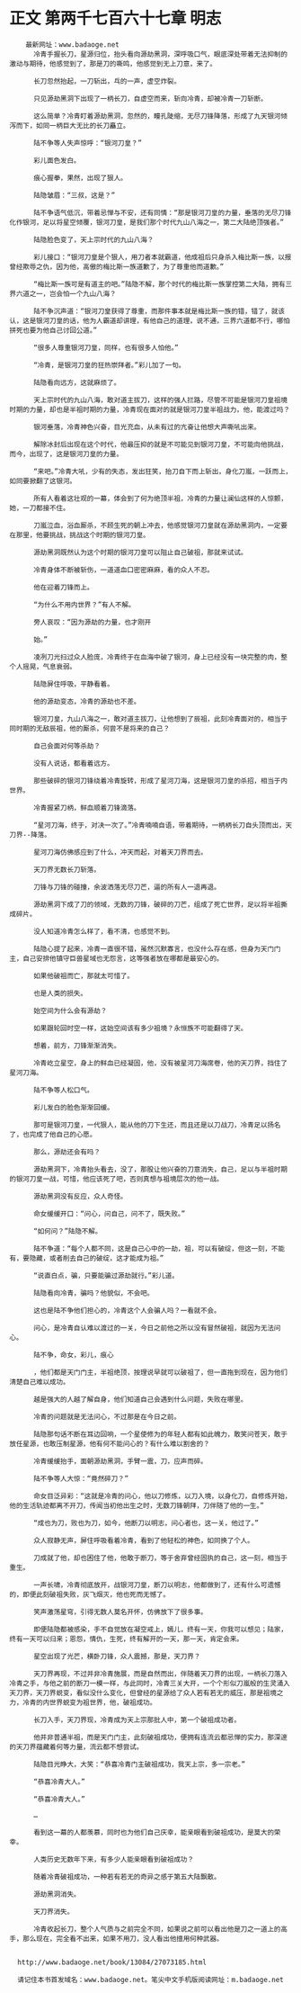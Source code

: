 # 正文 第两千七百六十七章 明志
        最新网址：www.badaoge.net
          冷青手握长刀，星源归位，抬头看向源劫黑洞，深呼吸口气，眼底深处带着无法抑制的激动与期待，他感觉到了，那是刀的嘶鸣，他感觉到无上刀意，来了。
      
          长刀忽然抬起，一刀斩出，乓的一声，虚空炸裂。
      
          只见源劫黑洞下出现了一柄长刀，自虚空而来，斩向冷青，却被冷青一刀斩断。
      
          这么简单？冷青盯着源劫黑洞，忽然的，瞳孔陡缩，无尽刀锋降落，形成了九天银河倾泻而下，如同一柄巨大无比的长刀矗立。
      
          陆不争等人失声惊呼：“银河刀皇？”
      
          彩儿面色发白。
      
          痕心握拳，果然，出现了狠人。
      
          陆隐皱眉：“三叔，这是？”
      
          陆不争语气低沉，带着忌惮与不安，还有同情：“那是银河刀皇的力量，垂落的无尽刀锋化作银河，足以将星空倾覆，银河刀皇，是我们那个时代九山八海之一，第二大陆绝顶强者。”
      
          陆隐脸色变了，天上宗时代的九山八海？
      
          彩儿接口：“银河刀皇是个狠人，用刀者本就霸道，他成祖后只身杀入梅比斯一族，以报曾经欺辱之仇，因为他，高傲的梅比斯一族道歉了，为了尊重他而道歉。”
      
          “梅比斯一族可是有道主的吧。”陆隐不解，那个时代的梅比斯一族掌控第二大陆，拥有三界六道之一，岂会怕一个九山八海？
      
          陆不争沉声道：“银河刀皇获得了尊重，而那件事本就是梅比斯一族的错，错了，就该认，这是银河刀皇的话，他为人霸道却讲理，有他自己的道理，说不通，三界六道都不行，哪怕拼死也要为他自己讨回公道。”
      
          “很多人尊重银河刀皇，同样，也有很多人怕他。”
      
          “冷青，是银河刀皇的狂热崇拜者。”彩儿加了一句。
      
          陆隐看向远方，这就麻烦了。
      
          天上宗时代的九山八海，敢对道主拔刀，这样的强人拦路，尽管不可能是银河刀皇祖境时期的力量，却也是半祖时期的力量，冷青现在面对的就是银河刀皇半祖战力，他，能渡过吗？
      
          银河垂落，冷青神色兴奋，目光充血，从未有过的亢奋让他想大声嘶吼出来。
      
          解除冰封后出现在这个时代，他最压抑的就是不可能见到银河刀皇，不可能向他挑战，而今，出现了，这是银河刀皇的力量。
      
          “来吧。”冷青大吼，少有的失态，发出狂笑，抬刀自下而上斩出，身化刀嵐，一跃而上，如同要掀翻了这银河。
      
          所有人看着这壮观的一幕，体会到了何为绝顶半祖，冷青的力量让澜仙这样的人惊颤，她，一刀都接不住。
      
          刀嵐泣血，浴血厮杀，不顾生死的朝上冲去，他感觉银河刀皇就在源劫黑洞内，一定要在那里，他要挑战，挑战这个时期的银河刀皇。
      
          源劫黑洞既然认为这个时期的银河刀皇可以阻止自己破祖，那就来试试。
      
          冷青身体不断被斩伤，一道道血口密密麻麻，看的众人不忍。
      
          他在迎着刀锋而上。
      
          “为什么不用内世界？”有人不解。
      
          旁人哀叹：“因为源劫的力量，也才刚开
      
          始。”
      
          凌冽刀光扫过众人脸庞，冷青终于在血海中破了银河，身上已经没有一块完整的肉，整个人摇晃，气息衰弱。
      
          陆隐屏住呼吸，平静看着。
      
          他的源劫变态，冷青的源劫也不差。
      
          银河刀皇，九山八海之一，敢对道主拔刀，让他想到了辰祖，此刻冷青面对的，相当于同时期的无敌辰祖，他的厮杀，何尝不是将来的自己？
      
          自己会面对何等杀劫？
      
          没有人说话，都看着远方。
      
          那些破碎的银河刀锋绕着冷青旋转，形成了星河刀海，这是银河刀皇的杀招，相当于内世界。
      
          冷青握紧刀柄，鲜血顺着刀锋滴落。
      
          “星河刀海，终于，对决一次了。”冷青喃喃自语，带着期待，一柄柄长刀自头顶而出，天刀界--降落。
      
          星河刀海仿佛感应到了什么，冲天而起，对着天刀界而去。
      
          天刀界无数长刀斩落。
      
          刀锋与刀锋的碰撞，余波洒落无尽刀芒，逼的所有人一退再退。
      
          源劫黑洞下成了刀的领域，无数的刀锋，破碎的刀芒，组成了死亡世界，足以将半祖撕成碎片。
      
          没人知道冷青怎么样了，看不清，也感觉不到。
      
          陆隐心提了起来，冷青一直很不错，虽然沉默寡言，也没什么存在感，但身为天门门主，自己安排他镇守巨兽星域也无怨言，这等强者放在哪都是最安心的。
      
          如果他破祖而亡，那就太可惜了。
      
          也是人类的损失。
      
          始空间为什么会有源劫？
      
          如果跟轮回时空一样，这始空间该有多少祖境？永恒族不可能翻得了天。
      
          想着，前方，刀锋渐渐消失。
      
          冷青屹立星空，身上的鲜血已经凝固，他，没有被星河刀海席卷，他的天刀界，挡住了星河刀海。
      
          陆不争等人松口气。
      
          彩儿发白的脸色渐渐回缓。
      
          那可是银河刀皇，一代狠人，能从他的刀下生还，而且还是以刀战刀，冷青足以扬名了，也完成了他自己的心愿。
      
          那么，源劫还会有吗？
      
          源劫黑洞下，冷青抬头看去，没了，那股让他兴奋的刀意消失，自己，足以与半祖时期的银河刀皇一战，可惜，他应该死了吧，否则真想与祖境层次的他一战。
      
          源劫黑洞没有反应，众人奇怪。
      
          命女缓缓开口：“问心，问自己，问不了，既失败。”
      
          “如何问？”陆隐不解。
      
          陆不争道：“每个人都不同，这是自己心中的一劫，祖，可以有破绽，但这一刻，不能有，要隐藏，或者削去自己的破绽，这才能成为祖。”
      
          “说直白点，骗，只要能骗过源劫就行。”彩儿道。
      
          陆隐看向冷青，骗吗？他貌似，不会吧。
      
          这也是陆不争他们担心的，冷青这个人会骗人吗？一看就不会。
      
          问心，是冷青自认难以渡过的一关，今日之前他之所以没有冒然破祖，就因为无法问心。
      
          陆不争，命女，彩儿，痕心
      
          ，他们都是天门门主，半祖绝顶，按理说早就可以破祖了，但一直拖到现在，因为他们清楚自己难以成功。
      
          越是强大的人越了解自身，他们知道自己会遇到什么问题，失败在哪里。
      
          冷青的问题就是无法问心，不过那是在今日之前。
      
          陆隐那句话不断在耳边回响，一个星使修为的年轻人都有如此魄力，敢笑问苍天，敢于放任星源，也敢压制星源，他有何不能问心的？有什么难以割舍的？
      
          冷青缓缓抬手，面朝源劫黑洞，手臂一震，刀，应声而碎。
      
          陆不争等人大惊：“竟然碎刀？”
      
          命女目泛异彩：“这就是冷青的问心，他以刀修炼，以刀入境，以身化刀，自修炼开始，他的生活轨迹都离不开刀，传闻当初他出生之时，无数刀锋朝拜，刀伴随了他的一生。”
      
          “成也为刀，败也为刀，如今，他断刀以明志，问心者也，这一关，他过了。”
      
          众人寂静无声，屏住呼吸看着冷青，看到了他轻松的神色，如同换了个人。
      
          刀成就了他，却也困住了他，他敢于断刀，等于舍弃曾经固执的自己，这一刻，相当于重生。
      
          一声长啸，冷青彻底放开，战银河刀皇，断刀以明志，他都做到了，还有什么可遗憾的，即便此刻破祖失败，灰飞烟灭，他也死而无憾了。
      
          笑声激荡星穹，引得无数人莫名开怀，仿佛放下了很多事。
      
          即便陆隐都被感染，手不自觉放在凝空戒上，嫣儿，终有一天，你我可以想见；陆家，终有一天可以归来；恩怨，情仇，生死，终有解开的一天，那一天，肯定会来。
      
          星空出现了光芒，横卧刀锋，众人震撼，那是，天刀界？
      
          天刀界再现，不过并非冷青施展，而是自然而出，伴随着天刀界的出现，一柄长刀落入冷青之手，与他之前的断刀一模一样，与此同时，冷青三关大开，一个个形似刀嵐般的生灵涌入天刀界，天刀界蜕变，看似没什么变化，但曾经的星源给了众人若有若无的威压，那是祖境之力，冷青的内世界蜕变为祖世界，他，破祖成功。
      
          长刀入手，天刀界现，冷青成为天上宗那批人中，第一个破祖成功者。
      
          他并非普通半祖，而是天门门主，此刻破祖成功，便拥有连流云都忌惮的实力，那深邃的天刀界蕴藏着何等力量，流云都不想尝试。
      
          陆隐目光睁大，大笑：“恭喜冷青门主破祖成功，我天上宗，多一宗老。”
      
          “恭喜冷青大人。”
      
          “恭喜冷青大人。”
      
          …
      
          看到这一幕的人都羡慕，同时也为他们自己庆幸，能亲眼看到破祖成功，是莫大的荣幸。
      
          人类历史无数年下来，有多少人能亲眼看到破祖成功？
      
          随着冷青破祖成功，一种若有若无的奇异之感于第五大陆飘散。
      
          源劫黑洞消失。
      
          天刀界消失。
      
          冷青收起长刀，整个人气质与之前完全不同，如果说之前可以看出他是刀之一道上的高手，那么现在，完全看不出来，如果不用刀，没人看出他擅用何种武器。
      
      
      http://www.badaoge.net/book/13084/27073185.html
      
      请记住本书首发域名：www.badaoge.net。笔尖中文手机版阅读网址：m.badaoge.net